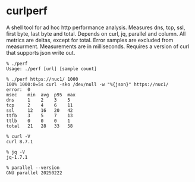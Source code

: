 # curlperf
A shell tool for ad hoc http performance analysis. Measures dns, tcp, ssl, first byte, last byte and total. Depends on curl, jq, parallel and column. All metrics are deltas, except for total. Error samples are excluded from measurment. Measurements are in milliseconds. Requires a version of curl that supports json write out.
```
% ./perf
Usage: ./perf [url] [sample count]
```
```
% ./perf https://nuc1/ 1000
100% 1000:0=5s curl -sko /dev/null -w "%{json}" https://nuc1/
error:  0
msec    min  avg  p95  max
dns     1    2    3    5
tcp     2    4    6    11
ssl     12   16   20   42
ttfb    3    5    7    13
ttlb    0    0    0    1
total   21   28   33   58
```
```
% curl -V
curl 8.7.1
```
```
% jq -V
jq-1.7.1
```
```
% parallel --version
GNU parallel 20250222
```
